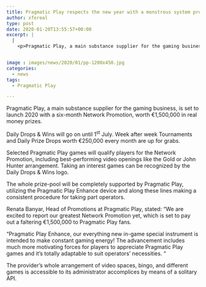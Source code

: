 ```yaml
---
title: Pragmatic Play respects the new year with a monstrous system promotion
author: xforeal 
type: post
date: 2020-01-20T13:55:57+00:00
excerpt: |
  |
    <p>Pragmatic Play, a main substance supplier for the gaming business, is set to launch 2020 with a six-month Network Promotion, worth &euro;1,500,000 in real money prizes </p>


image : images/news/2020/01/pp-1200x450.jpg
categories:
  - news
tags:
  - Pragmatic Play

---
```

Pragmatic Play, a main substance supplier for the gaming business, is set to launch 2020 with a six-month Network Promotion, worth €1,500,000 in real money prizes.

Daily Drops & Wins will go on until 1<sup>st</sup> July. Week after week Tournaments and Daily Prize Drops worth €250,000 every month are up for grabs.

Selected Pragmatic Play games will qualify players for the Network Promotion, including best-performing video openings like the Gold or John Hunter arrangement. Taking an interest games can be recognized by the Daily Drops & Wins logo.

The whole prize-pool will be completely supported by Pragmatic Play, utilizing the Pragmatic Play Enhance device and along these lines making a consistent procedure for taking part operators.

Renata Banyar, Head of Promotions at Pragmatic Play, stated: “We are excited to report our greatest Network Promotion yet, which is set to pay out a faltering €1,500,000 to Pragmatic Play fans.

“Pragmatic Play Enhance, our everything new in-game special instrument is intended to make constant gaming energy! The advancement includes much more motivating forces for players to appreciate Pragmatic Play games and it’s totally adaptable to suit operators’ necessities. “

The provider’s whole arrangement of video spaces, bingo, and different games is accessible to its administrator accomplices by means of a solitary API.